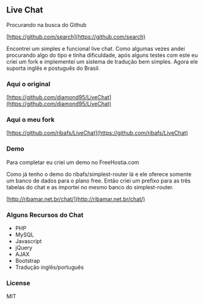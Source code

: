 ## Live Chat

Procurando na busca do Github

[https://github.com/search](https://github.com/search)

Encontrei um simples e funcional live chat. Como algumas vezes andei procurando algo do tipo e tinha dificuldade, após alguns testes com este eu criei um fork e implementei um sistema de tradução bem simples. Agora ele suporta inglês e postuguês do Brasil.

### Aqui o original

[https://github.com/diamond95/LiveChat](https://github.com/diamond95/LiveChat)

### Aqui o meu fork

[https://github.com/ribafs/LiveChat](https://github.com/ribafs/LiveChat)

### Demo

Para completar eu criei um demo no FreeHostia.com

Como já tenho o demo do ribafs/simplest-router lá e ele oferece somente um banco de dados para o plano free. Então criei um prefixo para as três tabelas do chat e as importei no mesmo banco do simplest-router.

[http://ribamar.net.br/chat/](http://ribamar.net.br/chat/)

### Alguns Recursos do Chat

- PHP
- MySQL
- Javascript
- jQuery
- AJAX
- Bootstrap
- Tradução inglês/português
    
### License

MIT

